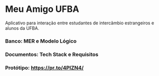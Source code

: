 # Meu Amigo UFBA

Aplicativo para interação entre estudantes de intercâmbio estrangeiros e alunos da UFBA.

### Banco: MER e Modelo Lógico
### Documentos: Tech Stack e Requisitos
### Protótipo: https://pr.to/4PIZN4/

